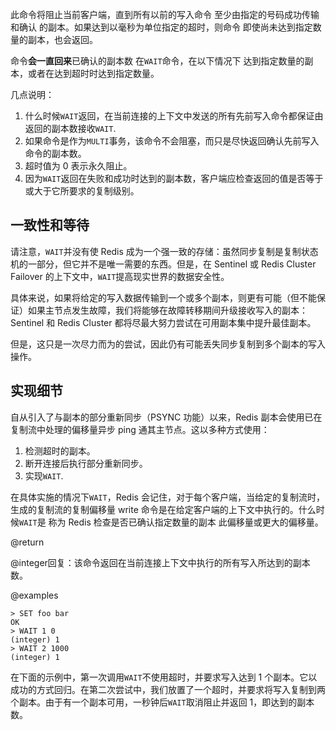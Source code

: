 此命令将阻止当前客户端，直到所有以前的写入命令
至少由指定的号码成功传输和确认
的副本。如果达到以毫秒为单位指定的超时，则命令
即使尚未达到指定数量的副本，也会返回。

命令**会一直回来**已确认的副本数
在`WAIT`命令，在以下情况下
达到指定数量的副本，或者在达到超时时达到指定数量。

几点说明：

1.  什么时候`WAIT`返回，在当前连接的上下文中发送的所有先前写入命令都保证由返回的副本数接收`WAIT`.
2.  如果命令是作为`MULTI`事务，该命令不会阻塞，而只是尽快返回确认先前写入命令的副本数。
3.  超时值为 0 表示永久阻止。
4.  因为`WAIT`返回在失败和成功时达到的副本数，客户端应检查返回的值是否等于或大于它所要求的复制级别。

## 一致性和等待

请注意，`WAIT`并没有使 Redis 成为一个强一致的存储：虽然同步复制是复制状态机的一部分，但它并不是唯一需要的东西。但是，在 Sentinel 或 Redis Cluster Failover 的上下文中，`WAIT`提高现实世界的数据安全性。

具体来说，如果将给定的写入数据传输到一个或多个副本，则更有可能（但不能保证）如果主节点发生故障，我们将能够在故障转移期间升级接收写入的副本：Sentinel 和 Redis Cluster 都将尽最大努力尝试在可用副本集中提升最佳副本。

但是，这只是一次尽力而为的尝试，因此仍有可能丢失同步复制到多个副本的写入操作。

## 实现细节

自从引入了与副本的部分重新同步（PSYNC 功能）以来，Redis 副本会使用已在复制流中处理的偏移量异步 ping 通其主节点。这以多种方式使用：

1.  检测超时的副本。
2.  断开连接后执行部分重新同步。
3.  实现`WAIT`.

在具体实施的情况下`WAIT`，Redis 会记住，对于每个客户端，当给定的复制流时，生成的复制流的复制偏移量
write 命令是在给定客户端的上下文中执行的。什么时候`WAIT`是
称为 Redis 检查是否已确认指定数量的副本
此偏移量或更大的偏移量。

@return

@integer回复：该命令返回在当前连接上下文中执行的所有写入所达到的副本数。

@examples

    > SET foo bar
    OK
    > WAIT 1 0
    (integer) 1
    > WAIT 2 1000
    (integer) 1

在下面的示例中，第一次调用`WAIT`不使用超时，并要求写入达到 1 个副本。它以成功的方式回归。在第二次尝试中，我们放置了一个超时，并要求将写入复制到两个副本。由于有一个副本可用，一秒钟后`WAIT`取消阻止并返回 1，即达到的副本数。
